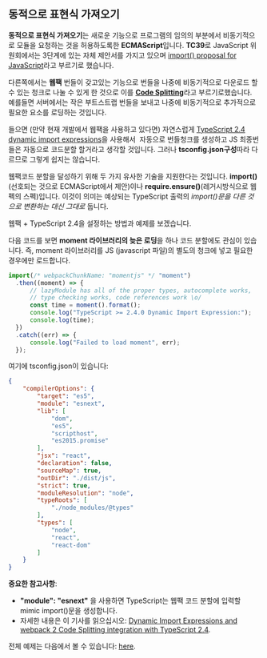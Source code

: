 ## 동적으로 표현식 가져오기

**동적으로 표현식 가져오기**는 새로운 기능으로 프로그램의 임의의 부분에서 비동기적으로 모듈을 요청하는 것을 허용하도록한 **ECMAScript**입니다.
**TC39**로 JavaScript 위원회에서는 3단계에 있는 자체 제안서를 가지고 있으며 [import() proposal for JavaScript](https://github.com/tc39/proposal-dynamic-import)라고 부르기로 했습니다.

다른쪽에서는 **웹팩** 번들이 갖고있는 기능으로 번들을 나중에 비동기적으로 다운로드 할 수 있는 청크로 나눌 수 있게 한 것으로 이를 [**Code Splitting**](https://webpack.js.org/guides/code-splitting/)라고 부르기로했습니다. 예를들면 서버에서는 작은 부트스트랩 번들을 보내고 나중에 비동기적으로 추가적으로 필요한 요소를 로딩하는 것입니다.

들으면 (만약 현재 개발에서 웹팩을 사용하고 있다면) 자연스럽게 [TypeScript 2.4 dynamic import expressions](https://github.com/Microsoft/TypeScript/wiki/What%27s-new-in-TypeScript#dynamic-import-expressions)을 사용해서 
자동으로 번들청크를 생성하고 JS 최종번들은 자동으로 코드분할 할거라고 생각할 것입니다. 그러나 **tsconfig.json구성**따라 다르므로 그렇게 쉽지는 않습니다.

웹팩코드 분할을 달성하기 위해 두 가지 유사한 기술을 지원한다는 것입니다. **import()**(선호되는 것으로 ECMAScript에서 제안)이나 **require.ensure()**(레거시방식으로 웹펙의 스펙)입니다. 이것이 의미는 예상되는 TypeScript 출력의 *import()문을 다른 것으로 변환하는 대신 그대로* 둡니다.

웹팩 + TypeScript 2.4을 설정하는 방법과 예제를 보겠습니다.

다음 코드를 보면 **moment 라이브러리의 늦은 로딩**을 하나 코드 분할에도 관심이 있습니다. 즉, moment 라이브러리를 JS (javascript 파일)의 별도의 청크에 넣고 필요한 경우에만 로드합니다.

```ts
import(/* webpackChunkName: "momentjs" */ "moment")
  .then((moment) => {
      // lazyModule has all of the proper types, autocomplete works,
      // type checking works, code references work \o/
      const time = moment().format();
      console.log("TypeScript >= 2.4.0 Dynamic Import Expression:");
      console.log(time);
  })
  .catch((err) => {
      console.log("Failed to load moment", err);
  });
```

여기에 tsconfig.json이 있습니다:

```json
{
    "compilerOptions": {
        "target": "es5",                          
        "module": "esnext",                     
        "lib": [
            "dom",
            "es5",
            "scripthost",
            "es2015.promise"
        ],                                        
        "jsx": "react",                           
        "declaration": false,                     
        "sourceMap": true,                        
        "outDir": "./dist/js",                    
        "strict": true,                           
        "moduleResolution": "node",               
        "typeRoots": [
            "./node_modules/@types"
        ],                                        
        "types": [
            "node",
            "react",
            "react-dom"
        ]                                       
    }
}
```


**중요한 참고사항**:
- **"module": "esnext"** 을 사용하면 TypeScript는 웹팩 코드 분할에 입력할 mimic import()문을 생성합니다. 
- 자세한 내용은 이 기사를 읽으십시오: [Dynamic Import Expressions and webpack 2 Code Splitting integration with TypeScript 2.4](https://blog.josequinto.com/2017/06/29/dynamic-import-expressions-and-webpack-code-splitting-integration-with-typescript-2-4/).

전체 예제는 다음에서 볼 수 있습니다: [here][dynamicimportcode].

[dynamicimportcode]:../code/dynamic-import-expressions

